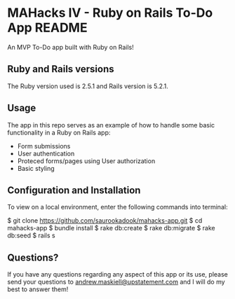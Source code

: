 # MAHacks IV - Ruby on Rails To-Do App README

An MVP To-Do app built with Ruby on Rails!

## Ruby and Rails versions

The Ruby version used is 2.5.1 and Rails version is 5.2.1.

## Usage

The app in this repo serves as an example of how to handle some basic functionality in a Ruby on Rails app:
- Form submissions
- User authentication
- Proteced forms/pages using User authorization
- Basic styling

## Configuration and Installation

To view on a local environment, enter the following commands into terminal:

  $ git clone https://github.com/saurookadook/mahacks-app.git
  $ cd mahacks-app
  $ bundle install
  $ rake db:create
  $ rake db:migrate
  $ rake db:seed
  $ rails s

## Questions?

If you have any questions regarding any aspect of this app or its use, please send your questions to andrew.maskiell@upstatement.com and I will do my best to answer them!
